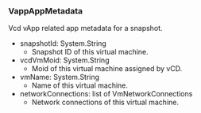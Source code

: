 ### VappAppMetadata
Vcd vApp related app metadata for a snapshot.

- snapshotId: System.String
  - Snapshot ID of this virtual machine.
- vcdVmMoid: System.String
  - Moid of this virtual machine assigned by vCD.
- vmName: System.String
  - Name of this virtual machine.
- networkConnections: list of VmNetworkConnections
  - Network connections of this virtual machine.
